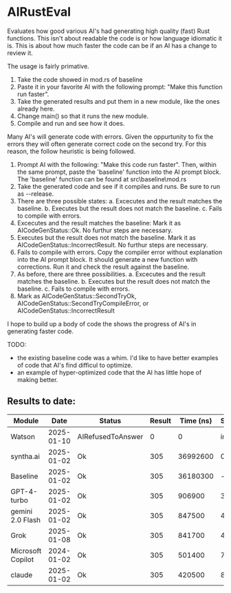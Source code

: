 # AIRustEval
Evaluates how good various AI's had generating high quality (fast) Rust functions. This
isn't about readable the code is or how language idiomatic it is. This is about how
much faster the code can be if an AI has a change to review it.

The usage is fairly primative.
1. Take the code showed in mod.rs of baseline
2. Paste it in your favorite AI with the following prompt: "Make this function run faster".
3. Take the generated results and put them in a new module, like the ones already here.
4. Change main() so that it runs the new module.
5. Compile and run and see how it does.

Many AI's will generate code with errors. Given the oppurtunity to fix the errors they
will often generate correct code on the second try. For this reason, the follow heuristic
is being followed.

1. Prompt AI with the following: "Make this code run faster". Then, within the same prompt,
paste the 'baseline' function into the AI prompt block. The 'baseline' function can be found 
at src\baseline\mod.rs
2. Take the generated code and see if it compiles and runs. Be sure to run as --release.
3. There are three possible states: 
    a. Excecutes and the result matches the baseline.
    b. Executes but the result does not match the baseline.
    c. Fails to compile with errors.
3. Excecutes and the result matches the baseline: Mark it as AICodeGenStatus::Ok. No furthur
steps are necessary.
4. Executes but the result does not match the baseline. Mark it as AICodeGenStatus::IncorrectResult. No furthur
steps are necessary.
5. Fails to compile with errors. Copy the compiler error without explanation into the AI prompt
block. It should generate a new function with corrections. Run it and check the result
against the baseline.
6. As before, there are three possibilities.
    a. Excecutes and the result matches the baseline.
    b. Executes but the result does not match the baseline.
    c. Fails to compile with errors.
7. Mark as AICodeGenStatus::SecondTryOk, AICodeGenStatus::SecondTryCompileError, or AICodeGenStatus::IncorrectResult

I hope to build up a body of code the shows the progress of AI's in generating faster code.

TODO:
- the existing baseline code was a whim. I'd like to have better examples of code
that AI's find difficul to optimize.
- an example of hyper-optimized code that the AI has little hope of making better. 

## Results to date:

| Module             | Date       | Status            | Result | Time (ns) | Speedup |
|--------------------|------------|-------------------|--------|-----------|---------|
| Watson             | 2025-01-10 | AIRefusedToAnswer | 0    | 0  | infx   |
| syntha.ai          | 2025-01-02 | Ok                | 305    | 36992600  | 0.98x   |
| Baseline           | 2025-01-02 | Ok                | 305    | 36180300  | -----   |
| GPT-4-turbo        | 2025-01-02 | Ok                | 305    | 906900    | 39.89x  |
| gemini 2.0 Flash   | 2025-01-02 | Ok                | 305    | 847500    | 42.69x  |
| Grok               | 2025-01-08 | Ok                | 305    | 841700    | 42.98x  |
| Microsoft Copilot  | 2024-01-02 | Ok                | 305    | 501400    | 72.16x  |
| claude             | 2025-01-02 | Ok                | 305    | 420500    | 86.04x  |
